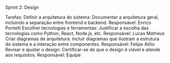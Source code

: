Sprint 2: Design

Tarefas:
Definir a arquitetura do sistema: Documentar a arquitetura geral, incluindo a separação entre frontend e backend.
Responsável: Enrico Pontelli
Escolher tecnologias e ferramentas: Justificar a escolha das tecnologias como Python, React, Node.js, etc.
Responsável: Lucas Matheus
Criar diagramas de arquitetura: Incluir diagramas que ilustram a estrutura do sistema e a interação entre componentes.
Responsável: Felipe Atílio
Revisar e ajustar o design: Certificar-se de que o design é viável e atende aos requisitos.
Responsável: Equipe
